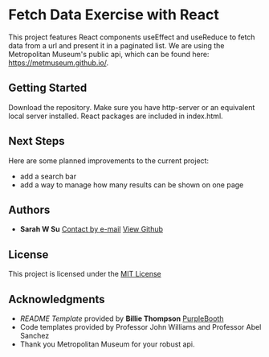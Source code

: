 # Fetch Data Exercise with React

This project features React components useEffect and useReduce to fetch data from a url and present it in a paginated list. We are using the Metropolitan Museum's public api, which can be found here: https://metmuseum.github.io/.

## Getting Started

Download the repository. Make sure you have http-server or an equivalent local server installed. React packages are included in index.html.

## Next Steps

Here are some planned improvements to the current project:

- add a search bar
- add a way to manage how many results can be shown on one page

## Authors

  - **Sarah W Su** 
  [Contact by e-mail](sarahwu223@gmail.com)
  [View Github](https://github.com/swu223/swu223.github.io)
 
## License

This project is licensed under the [MIT License](https://opensource.org/license/mit/)

## Acknowledgments

  - *README Template* provided by **Billie Thompson** 
    [PurpleBooth](https://github.com/PurpleBooth/a-good-readme-template/blob/main/README.md)
  - Code templates provided by Professor John Williams and Professor Abel Sanchez
  - Thank you Metropolitan Museum for your robust api.
